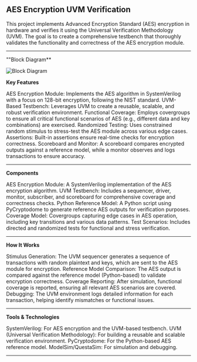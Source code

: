 **AES Encryption UVM Verification**
----------------------------------

This project implements Advanced Encryption Standard (AES) encryption in hardware and verifies it using the Universal Verification Methodology (UVM). The goal is to create a comprehensive testbench that thoroughly validates the functionality and correctness of the AES encryption module.
______________________________________________________________________________________________________________________________________________________________

""Block Diagram**

![Block Diagram](https://github.com/user-attachments/assets/3877c60d-d095-4e0f-b1e1-fc2dbe4a61fc)


**Key Features**

AES Encryption Module: Implements the AES algorithm in SystemVerilog with a focus on 128-bit encryption, following the NIST standard.
UVM-Based Testbench: Leverages UVM to create a reusable, scalable, and robust verification environment.
Functional Coverage: Employs covergroups to ensure all critical functional scenarios of AES (e.g., different data and key combinations) are exercised.
Randomized Testing: Uses constrained random stimulus to stress-test the AES module across various edge cases.
Assertions: Built-in assertions ensure real-time checks for encryption correctness.
Scoreboard and Monitor: A scoreboard compares encrypted outputs against a reference model, while a monitor observes and logs transactions to ensure accuracy.
______________________________________________________________________________________________________________________________________________________________

**Components**

AES Encryption Module: A SystemVerilog implementation of the AES encryption algorithm.
UVM Testbench: Includes a sequencer, driver, monitor, subscriber, and scoreboard for comprehensive coverage and correctness checks.
Python Reference Model: A Python script using PyCryptodome to generate reference AES outputs for verification purposes.
Coverage Model: Covergroups capturing edge cases in AES operation, including key transitions and various data patterns.
Test Scenarios: Includes directed and randomized tests for functional and stress verification.
______________________________________________________________________________________________________________________________________________________________

**How It Works**

Stimulus Generation: The UVM sequencer generates a sequence of transactions with random plaintext and keys, which are sent to the AES module for encryption.
Reference Model Comparison: The AES output is compared against the reference model (Python-based) to validate encryption correctness.
Coverage Reporting: After simulation, functional coverage is reported, ensuring all relevant AES scenarios are covered.
Debugging: The UVM environment logs detailed information for each transaction, helping identify mismatches or functional issues.
______________________________________________________________________________________________________________________________________________________________

**Tools & Technologies**

SystemVerilog: For AES encryption and the UVM-based testbench.
UVM (Universal Verification Methodology): For building a reusable and scalable verification environment.
PyCryptodome: For the Python-based AES reference model.
ModelSim/QuestaSim: For simulation and debugging.
______________________________________________________________________________________________________________________________________________________________
